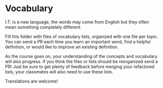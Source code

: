 # Vocabulary

I.T. is a new language, the words may come from English but they often mean
something completely different.

Fill this folder with files of vocabulary lists, organized with one file per
topic. You can send a PR each time you learn an important word, find a helpful
definition, or would like to improve an existing definition.

As the course goes on, your understanding of the concepts and vocabulary will
also progress. If you think the files or lists should be reorganized send a PR!
Just be sure to get plenty of feedback before merging your refactored lists,
your classmates will also need to use these lists.

Translations are welcome!
